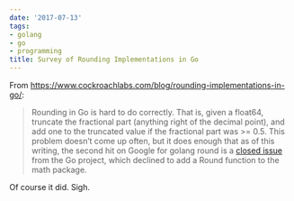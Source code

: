 ```yaml
---
date: '2017-07-13'
tags:
- golang
- go
- programming
title: Survey of Rounding Implementations in Go
---
```


From https://www.cockroachlabs.com/blog/rounding-implementations-in-go/:

>Rounding in Go is hard to do correctly. That is, given a float64, truncate the fractional part (anything right of the decimal point), and add one to the truncated value if the fractional part was >= 0.5. This problem doesn’t come up often, but it does enough that as of this writing, the second hit on Google for golang round is a [closed issue](https://github.com/golang/go/issues/4594) from the Go project, which declined to add a Round function to the math package.

Of course it did. Sigh.

